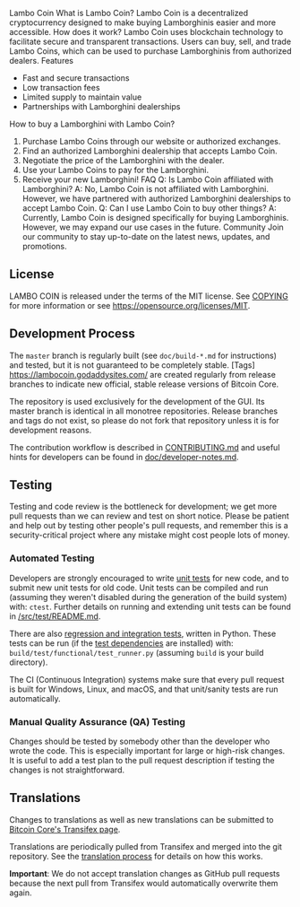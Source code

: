 Lambo Coin 
What is Lambo Coin?
Lambo Coin is a decentralized cryptocurrency designed to make buying Lamborghinis easier and more accessible.
How does it work?
Lambo Coin uses blockchain technology to facilitate secure and transparent transactions. Users can buy, sell, and trade Lambo Coins, which can be used to purchase Lamborghinis from authorized dealers.
Features
- Fast and secure transactions
- Low transaction fees
- Limited supply to maintain value
- Partnerships with Lamborghini dealerships

How to buy a Lamborghini with Lambo Coin?
1. Purchase Lambo Coins through our website or authorized exchanges.
2. Find an authorized Lamborghini dealership that accepts Lambo Coin.
3. Negotiate the price of the Lamborghini with the dealer.
4. Use your Lambo Coins to pay for the Lamborghini.
5. Receive your new Lamborghini!
FAQ
Q: Is Lambo Coin affiliated with Lamborghini?
A: No, Lambo Coin is not affiliated with Lamborghini. However, we have partnered with authorized Lamborghini dealerships to accept Lambo Coin.
Q: Can I use Lambo Coin to buy other things?
A: Currently, Lambo Coin is designed specifically for buying Lamborghinis. However, we may expand our use cases in the future.
Community
Join our community to stay up-to-date on the latest news, updates, and promotions.
 
 License
-------

LAMBO COIN is released under the terms of the MIT license. See [COPYING](COPYING) for more
information or see https://opensource.org/licenses/MIT.

Development Process
-------------------
The `master` branch is regularly built (see `doc/build-*.md` for instructions) and tested, but it is not guaranteed to be
completely stable. [Tags] https://lambocoin.godaddysites.com/ are created
regularly from release branches to indicate new official, stable release versions of Bitcoin Core.

The repository is used exclusively for the
development of the GUI. Its master branch is identical in all monotree
repositories. Release branches and tags do not exist, so please do not fork
that repository unless it is for development reasons.

The contribution workflow is described in [CONTRIBUTING.md](CONTRIBUTING.md)
and useful hints for developers can be found in [doc/developer-notes.md](doc/developer-notes.md).

Testing
-------
Testing and code review is the bottleneck for development; we get more pull
requests than we can review and test on short notice. Please be patient and help out by testing
other people's pull requests, and remember this is a security-critical project where any mistake might cost people
lots of money.

### Automated Testing

Developers are strongly encouraged to write [unit tests](src/test/README.md) for new code, and to
submit new unit tests for old code. Unit tests can be compiled and run
(assuming they weren't disabled during the generation of the build system) with: `ctest`. Further details on running
and extending unit tests can be found in [/src/test/README.md](/src/test/README.md).

There are also [regression and integration tests](/test), written
in Python.
These tests can be run (if the [test dependencies](/test) are installed) with: `build/test/functional/test_runner.py`
(assuming `build` is your build directory).

The CI (Continuous Integration) systems make sure that every pull request is built for Windows, Linux, and macOS,
and that unit/sanity tests are run automatically.

### Manual Quality Assurance (QA) Testing

Changes should be tested by somebody other than the developer who wrote the
code. This is especially important for large or high-risk changes. It is useful
to add a test plan to the pull request description if testing the changes is
not straightforward.

Translations
------------

Changes to translations as well as new translations can be submitted to
[Bitcoin Core's Transifex page](https://www.transifex.com/bitcoin/bitcoin/).

Translations are periodically pulled from Transifex and merged into the git repository. See the
[translation process](doc/translation_process.md) for details on how this works.

**Important**: We do not accept translation changes as GitHub pull requests because the next
pull from Transifex would automatically overwrite them again.

